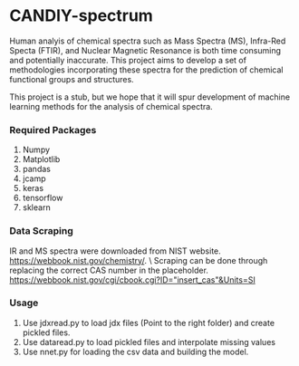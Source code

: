 # CANDIY-spectrum

Human analyis of chemical spectra such as Mass Spectra (MS), Infra-Red Specta (FTIR), and Nuclear Magnetic Resonance is both time consuming and potentially inaccurate. This project aims to develop a set of methodologies incorporating these spectra for the prediction of chemical functional groups and structures.

This project is a stub, but we hope that it will spur development of machine learning methods for the analysis of chemical spectra.


### Required Packages
1) Numpy  
2) Matplotlib
3) pandas
4) jcamp
5) keras
6) tensorflow 
7) sklearn

### Data Scraping
IR and MS spectra were downloaded from NIST website. https://webbook.nist.gov/chemistry/. \\
Scraping can be done through replacing the correct CAS number in the placeholder. https://webbook.nist.gov/cgi/cbook.cgi?ID="insert_cas"&Units=SI

### Usage
1) Use jdxread.py to load jdx files (Point to the right folder) and create pickled files.
2) Use dataread.py to load pickled files and interpolate missing values
3) Use nnet.py for loading the csv data and building the model.
